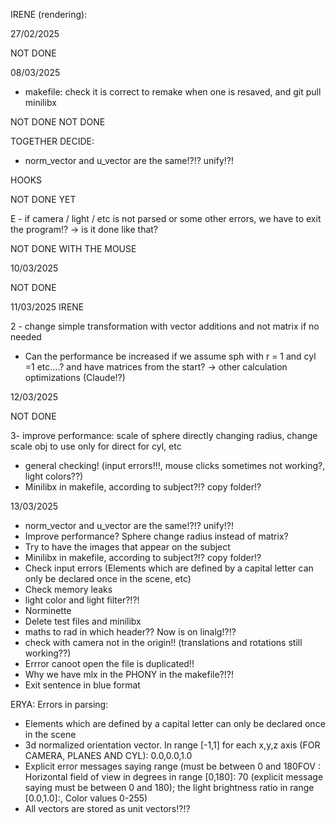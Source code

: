 IRENE (rendering):

27/02/2025
<!-- (-Adapt everything to header with cam, etc with direct structures and not pointers, or change back just to test and then change it after solving shadows etc) -->
<!-- - SHADOW OF BLUE PLANE OVER ROTATED PINK PLANE. GET RID!!! (how to handle direct rays and shadow rays in transformations: look to output, there are some hints, the direct ray is finding the hit below the blue plane (y<-50)!?!?!) -->
<!-- - try rotations, transl (create port in the main for the moment, to use the axis there for the rotations of planes, etc) -->
<!-- -> understand the proper meaning of axis rotation!!! (with respect to the base, ...? movement broadness??) (pivot point: proximal or distal) -> //to rotate uisng a specific point as pivot, combine to the origin of coordinates, with translation back and forth.
-> resize!!! -->
<!-- -> light movement!?!? -->
<!-- -> cylinder somehow attach the objects circles if there is a rotation /transl / etc? ->PROBLEMS IN SCALE, because we have to translate to circle center to origin but then not back to original position of the center, but moved having in mind the crescent ratio of the cylinder (or think how can we keep track of them) -->
<!-- E -> be careful that circles are contigupus cyl and the first is subtracting axis * h/2 and the second is adding axis * h/2 to the center of the cyl -->
<!-- -> for rotations and scaling, combine always with translation to origin and back!!! -->
<!-- E -> initialize all objects with identity matrix
E -> initialize material properties!? -->
<!-- E -> create port after parsing? -->
<!-- -> resize circles according to cylinder height and width!? -->
<!-- - Store all hits and not only the most proximal??? For reflection? --> NOT DONE
<!-- - Store all pixel hits to handle more efficiently light changes -->
<!-- - need to normalize vector after transformations?!?!! (try with different cases!) -->

<!-- - Rotations and scaling will be done in relation to the center of the object or the given point for planes!? -->
<!-- - thickness of planes?!?! when are exactly in the camera center?! -->

<!-- !!!!- Normal of planes and circles: do not use both indistintly, because if light is behind they will get illuminated?!?!??! Just the one towards the camera?? or how to chose the one to use? In fact the one towards the camera does not work with rotations/transl -->

<!-- - add w dimension in linalg utils -->
<!-- - Instead of compute the inverse matrix in find hit and shading functions, store directly the inverse mtrix in the object m?? -> for the moment it is ok bc it is just computed once! -->

<!-- LINALG: -->
<!-- - linalg funcitons, put order: use only add / sub.
- Use the same structure for points and vectors?? (tuples with w, instead of 2 different point and vector) -->
<!-- - use function create_vector/create point to be able to create without need to do the 3 dimensions? -->
<!-- - create enum in struct as RGB, to refer to both the x, y, z and iterate for the linalg operations. -->

08/03/2025
<!-- - Hooks: how to handle? (for ex. in env have int i to represent selected object. Ctrl + arrows to iterate through objects (add to i). AWSD to rotate (decide 3 dimensions: or for ex, X, Y, Z to rotate in each axis of the viewport), + - to make bigger, arrows to translate selected object). when iterating through objects, if it is a cylinder somehow attach the objects circles if there is a rotation /transl / etc? (apply the same matrix to both the next 2 and then skip them) -->
<!-- 
- light movement?
- shine in cylinder -->
- makefile: check it is correct to remake when one is resaved, and git pull minilibx

<!-- week 24/02/2025: understand matrices, transl and rotations?
week 03/03/2025: rotations etc -->
<!-- week 10/03/2025: shiny, shadows, reflection, patterns, etc -->
<!-- - Specular reflection: Shine in proper place, just in objects that haev shine, where to put shininess and where 0.9, etc. -->
<!-- - Solve shading in planes when specular reflection is added -->

<!-- - establish tmax and tmin for ray impact (r(t) = o + td) --> NOT DONE
<!-- - decide pointers or direct objects inside scene -->
<!-- - light color not working properly -->

<!-- - somehow do all the hits and then all the shading, to be easier when light changes, no need to re-render -> correspondance of each pixel to each hit (store the pixel i, j in the hit structure) and have a structure of hits inside the scene instead of just one hit that is updated -->

<!-- MORE
- include triangle intersection, so we can have complex forms represented as a meshed of triangles
- Bouncing, reflextion, refraction, etc
- Antialiasing (to smooth contours)
- optimize checking of ALL objects to find first hit? objects as a linked list according to their proximity to camera?? OR not, beause when it hits one, we have to change again the order? OR subdivide the space? -->NOT DONE

<!-- - Include functions for vector operation (add and substract without needing to do everytime in each function) -->

<!-- EDGE CASES: -->
<!-- - light inside an object (illuminated from the inside?) -->
<!-- - camera inside an object?? -->
<!-- - plane in the middle of the light!!!! Has some "pixelations", as some is hitting the plane and some the light!?!? -> IMPORTANT TO SOLVE!!! -->

TOGETHER DECIDE:
- norm_vector and u_vector are the same!?!? unify!?!
<!-- - Use float or double (different function prototype in math library function) -->
<!-- E -> Parsing material type (metal, plstic, matte) an initialize k_s and n_s accordint to that -->
<!-- - Define materials? (shiny metal / glossy plastic / matte) with specific k_s and n_s?? Or have directly the parameters in the object? -->
<!-- - Eliminate cylinder caps (make scaling and rotation difficult)?? -->
<!-- - Bonus:
	- Include light color
	- Take from the scene file if we are introducing a filter?? -->

HOOKS
<!-- - Scroll mouse has some errors!?!? -->
<!-- - Increase efficency (prerender with bad quality and when space press, rerender correctly) -->
<!-- - Rotation of objects:
	E?- Mouse click to select or to release (shade in white the selected object!?!?)
	- Cast a ray through that pixel in the viewport. Identify the object. Shade the object.
	- apply rotation to the selected object
	- E?- mouse click to select the object -->
<!-- - Double click on object to duplicate?? Or create new white objects with hooks?? --> NOT DONE YET
<!-- - Add color changing of selected object with RGB!?!? -->
<!-- - Write instructions on hooks (README) or better in a prompt in the terminal when we launch the program
E- 0 to reset to default scene! (parse again and restart) -->
<!-- - how to change parameters w, h, of a cylinder separately??? -> use / and * (/ for height, * for width, and also + i - set to increase or decrease a part from what they were doing) -->
<!-- - Use the same for camera rotation and object rotation, just depending if object is selected.
- Light movement!!!! (press L to change from camera to light, for example!?? set a flag!?)
- Change light color when it is selected!!! -->

<!-- E - Put git clone minilibx -->
<!-- E - hook to close with the CROSS, as with ESC -->
<!-- Hooks to minimize / resize / ...? -->
E - if camera / light / etc is not parsed or some other errors, we have to exit the program!? -> is it done like that?
<!-- E - create something like clean_scene that gc_free non needed things, but not everything, when 0 is pressed!!! (and solve all the problems in memory) -->

<!-- 09/03/2025 -->
<!-- - Rotation of objects with mouse --> NOT DONE WITH THE MOUSE
<!-- - Solve problems with < > after having translate the camera -> when translating it creates the viewport again by the default orientation, not the one of the new viewport. Delete the possibility to rotate viewport alone?  -->
<!-- - light hooks / transformations -->

10/03/2025
<!-- - Select /deselect light
- (deselect light before rerendering hq)
- light "scale"
- put the array of keys for windows / linux commented out -->
<!-- - Check transformations work -> scroll in the proper direction!??!? -->
<!-- - + and - work the same as mouse scrolling ?? (or when nothing is selected, leave one for zoom and one for amblight ratio?!?!?) -->
<!-- - Be able to include new objects, colors, etc. --> NOT DONE
<!-- - Change light color when it is selected!!!(see light_selection, change relative and not absolute) -->
<!-- - Obj rotation not working properly when they have been moved -> transform reference !! -->

11/03/2025
IRENE
<!-- 1 - Camera swaping problem solve! -> consider reorthogonize function!?! -->
<!-- ->CHECK IF loq true is needed! -->
<!-- 2 - Uncapped cyl after transofrmations!?!?? -->
<!-- 3 - clicking on the top to move selects an object!!! AVOID in order to move the hiq render without entering low q render -->
<!-- - some problem with Cyl when moving -->
<!-- - Cyl resize with different w and h independently: hooks -->
<!-- - problem with spehere with testfile.rt -->
<!-- 4 - Light overlaping problem solve -> when shadow ray is very tangent to the direction of light (check in find hit somehow different treatment for shadow rays!?!?) -->
<!-- - + and - add env light ratio -->
2 - change simple transformation with vector additions and not matrix if no needed
<!-- Hook 0 is working? Memory leaks?!? -->
<!-- Memory leaks?!?
- Check what happens when 0 is pressed (memory!?!?) -->
- Can the performance be increased if we assume sph with r = 1 and cyl =1 etc....? and have matrices from the start? -> other calculation optimizations (Claude!?)

12/03/2025
<!-- - check inside light correclty do -->
<!-- - cyl resize w and h independently: hooks -->
<!-- add hooks for cyl height and width to prompt! (E) -->
<!-- 1- highlight width or heigt -->
<!-- 2- scale sphere also width ang height?!? --> NOT DONE
3- improve performance: scale of sphere directly changing radius, change scale obj to use only for direct for cyl, etc
- general checking! (input errors!!!, mouse clicks sometimes not working?, light colors??)
- Minilibx in makefile, according to subject?!? copy folder!?


13/03/2025
- norm_vector and u_vector are the same!?!? unify!?!
- Improve performance? Sphere change radius instead of matrix?
- Try to have the images that appear on the subject
- Minilibx in makefile, according to subject?!? copy folder!?
- Check input errors (Elements which are defined by a capital letter can only be declared once in
the scene, etc)
- Check memory leaks
- light color and light filter?!?!
- Norminette
- Delete test files and minilibx
- maths to rad in which header?? Now is on linalg!?!?
- check with camera not in the origin!! (translations and rotations still working??)
- Errror canoot open the file is duplicated!!
- Why we have mlx in the PHONY in the makefile?!?!
- Exit sentence in blue format

ERYA:
Errors in parsing:
- Elements which are defined by a capital letter can only be declared once in
the scene
- 3d normalized orientation vector. In range [-1,1] for each x,y,z axis (FOR CAMERA, PLANES AND CYL):
0.0,0.0,1.0
- Explicit error messages saying range (must be between 0 and 180FOV : Horizontal field of view in degrees in range [0,180]: 70 (explicit message saying must be between 0 and 180); the light brightness ratio in range [0.0,1.0]:, Color values 0-255)
- All vectors are stored as unit vectors!?!?

